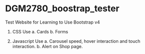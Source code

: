# DGM2780_boostrap_tester
Test Website for Learning to Use Bootstrap v4 


1. CSS Use
    a. Cards
    b. Forms


2. Javascript Use
    a. Carousel speed, hover interaction and touch interaction.
    b. Alert on Shop page.


    
